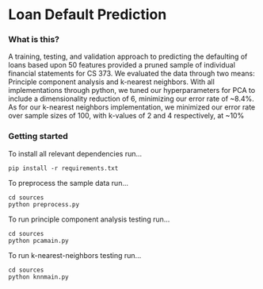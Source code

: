# Loan Default Prediction

### What is this?
A training, testing, and validation approach to predicting the defaulting of loans based upon 50 features provided a pruned sample of individual financial statements for CS 373. We evaluated the data through two means: Principle component analysis and k-nearest neighbors. With all implementations through python, we tuned our hyperparameters for PCA to include a dimensionality reduction of 6, minimizing our error rate of ~8.4%. As for our k-nearest neighbors implementation, we minimized our error rate over sample sizes of 100, with k-values of 2 and 4 respectively, at ~10%
### Getting started
To install all relevant dependencies run...
```
pip install -r requirements.txt
```
To preprocess the sample data run...
```
cd sources
python preprocess.py
```
To run principle component analysis testing run...
```
cd sources
python pcamain.py
```
To run k-nearest-neighbors testing run...
```
cd sources
python knnmain.py
```
